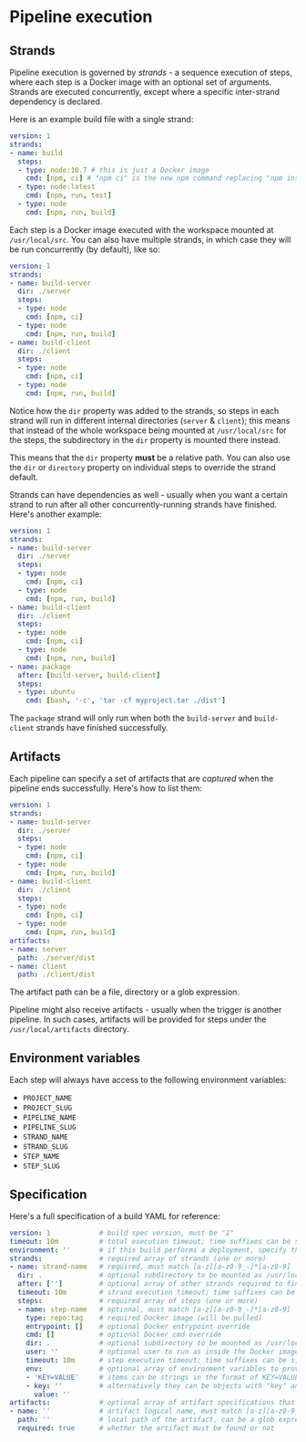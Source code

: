 # Pipeline execution

## Strands

Pipeline execution is governed by _strands_ - a sequence execution of steps, where each step is a Docker image with an optional set of arguments. Strands are executed concurrently, except where a specific inter-strand dependency is declared.

Here is an example build file with a single strand:

```YAML
version: 1
strands:
- name: build
  steps:
  - type: node:10.7 # this is just a Docker image
    cmd: [npm, ci] # "npm ci" is the new npm command replacing "npm install" for CI/CD
  - type: node:latest
    cmd: [npm, run, test]
  - type: node
    cmd: [npm, run, build]       
```

Each step is a Docker image executed with the workspace mounted at `/usr/local/src`. You can also have multiple strands, in which case they will be run concurrently (by default), like so:

```YAML
version: 1
strands:
- name: build-server
  dir: ./server
  steps:
  - type: node
    cmd: [npm, ci]
  - type: node
    cmd: [npm, run, build]       
- name: build-client
  dir: ./client
  steps:
  - type: node
    cmd: [npm, ci]
  - type: node
    cmd: [npm, run, build]       
```

Notice how the `dir` property was added to the strands, so steps in each strand will run in different internal directories (`server` & `client`); this means that instead of the whole workspace being mounted at `/usr/local/src` for the steps, the subdirectory in the `dir` property is mounted there instead.

This means that the `dir` property **must** be a relative path. You can also use the `dir` or `directory` property on individual steps to override the strand default.

Strands can have dependencies as well - usually when you want a certain strand to run after all other concurrently-running strands have finished. Here's another example:

```YAML
version: 1
strands:
- name: build-server
  dir: ./server
  steps:
  - type: node
    cmd: [npm, ci]
  - type: node
    cmd: [npm, run, build]       
- name: build-client
  dir: ./client
  steps:
  - type: node
    cmd: [npm, ci]
  - type: node
    cmd: [npm, run, build]       
- name: package
  after: [build-server, build-client]
  steps:
  - type: ubuntu
    cmd: [bash, '-c', 'tar -cf myproject.tar ./dist']
```

The `package` strand will only run when both the `build-server` and `build-client` strands have finished successfully.

## Artifacts

Each pipeline can specify a set of artifacts that are _captured_ when the pipeline ends successfully. Here's how to list them:

```YAML
version: 1
strands:
- name: build-server
  dir: ./server
  steps:
  - type: node
    cmd: [npm, ci]
  - type: node
    cmd: [npm, run, build]       
- name: build-client
  dir: ./client
  steps:
  - type: node
    cmd: [npm, ci]
  - type: node
    cmd: [npm, run, build]       
artifacts:
- name: server
  path: ./server/dist
- name: client
  path: ./client/dist
```

The artifact path can be a file, directory or a glob expression.

Pipeline might also receive artifacts - usually when the trigger is another pipeline. In such cases, artifacts will be provided for steps under the `/usr/local/artifacts` directory.
       
## Environment variables

Each step will always have access to the following environment variables:
- `PROJECT_NAME`
- `PROJECT_SLUG`
- `PIPELINE_NAME`
- `PIPELINE_SLUG`
- `STRAND_NAME`
- `STRAND_SLUG`
- `STEP_NAME`
- `STEP_SLUG`

## Specification

Here's a full specification of a build YAML for reference:

```YAML
version: 1            # build spec version, must be "1"
timeout: 10m          # total execution timeout; time suffixes can be s, m, or h (seconds, minutes, hours)
environment: ''       # if this build performs a deployment, specify the environment here (can be an expression); result of the expression is available to steps as the DEPLOY_ENVIRONMENT environment variable
strands:              # required array of strands (one or more)
- name: strand-name   # required, must match [a-z][a-z0-9_-]*[a-z0-9]
  dir: .              # optional subdirectory to be mounted as /usr/local/src to steps (steps can override) 
  after: ['']         # optional array of other strands required to finish successfully before this strand
  timeout: 10m        # strand execution timeout; time suffixes can be s, m, or h (seconds, minutes, hours)
  steps:              # required array of steps (one or more)
  - name: step-name   # optional, must match [a-z][a-z0-9_-]*[a-z0-9]
    type: repo:tag    # required Docker image (will be pulled)
    entrypoint: []    # optional Docker entrypoint override 
    cmd: []           # optional Docker cmd override
    dir: .            # optional subdirectory to be mounted as /usr/local/src 
    user: ''          # optional user to run as inside the Docker image
    timeout: 10m      # step execution timeout; time suffixes can be s, m, or h (seconds, minutes, hours)
    env:              # optional array of environment variables to provide
    - 'KEY=VALUE'     # items can be strings in the format of KEY=VALUE
    - key: ''         # alternatively they can be objects with "key" and "value" properties
      value: ''
artifacts:            # optional array of artifact specifications that this pipeline will capture
- name: ''            # artifact logical name, must match [a-z][a-z0-9_-]*[a-z0-9]
  path: ''            # local path of the artifact, can be a glob expression 
  required: true      # whether the artifact must be found or not
```
